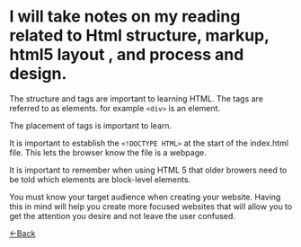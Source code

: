 
# I will take notes on my reading related to Html structure, markup, html5 layout , and process and design.

The structure and tags are important to learning HTML. The tags are referred to as elements. for example ```<div>``` is an element.

The placement of tags is important to learn.

It is important to establish the ```<!DOCTYPE HTML>``` at the start of the index.html file. This lets the browser know the file is a webpage. 

It is important to remember when using HTML 5 that older browers need to be told which elements are block-level elements.

You must know your target audience when creating your website. Having this in mind will help you create more focused websites that will allow you to get the attention you desire and not leave the user confused.

[<-Back](README.md)
